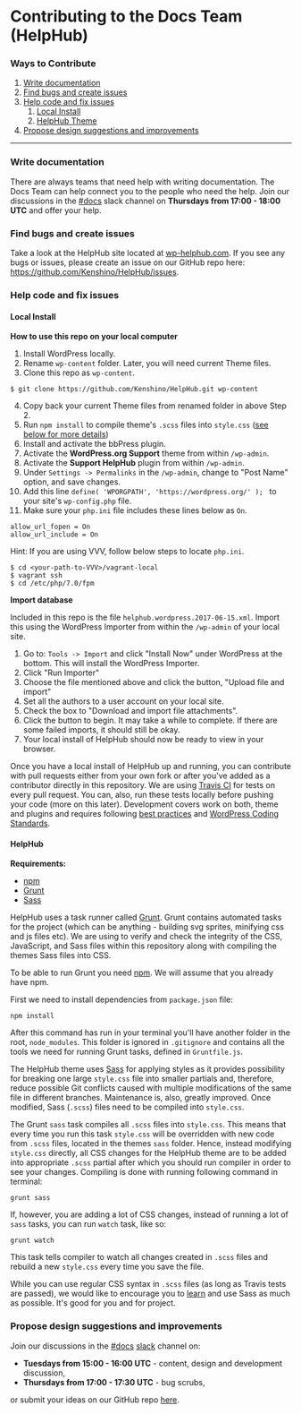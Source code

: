# Contributing to the Docs Team (HelpHub)

### Ways to Contribute

1. [Write documentation](#write-documentation)
2. [Find bugs and create issues](#find-bugs-and-create-issues)
3. [Help code and fix issues](#help-code-and-fix-issues)
    1. [Local Install](#local-install)
    2. [HelpHub Theme](#helphub-theme)
4. [Propose design suggestions and improvements](#propose-design-suggestions-and-improvements)

----------

### Write documentation
There are always teams that need help with writing documentation. The Docs Team can help connect you to the people who need the help. Join our discussions in the [#docs](https://make.wordpress.org/docs/tag/docs/) slack channel on **Thursdays from 17:00 - 18:00 UTC** and offer your help.

### Find bugs and create issues
Take a look at the HelpHub site located at [wp-helphub.com](https://wp-helphub.com/). If you see any bugs or issues, please create an issue on our GitHub repo here: https://github.com/Kenshino/HelpHub/issues.

### Help code and fix issues

#### Local Install

**How to use this repo on your local computer**

1. Install WordPress locally.
2. Rename `wp-content` folder. Later, you will need current Theme files.
3. Clone this repo as `wp-content`. <br />
```
$ git clone https://github.com/Kenshino/HelpHub.git wp-content
```
4. Copy back your current Theme files from renamed folder in above Step 2.
5. Run `npm install` to compile theme's `.scss` files into `style.css` ([see below for more details](#helphub))
6. Install and activate the bbPress plugin.
7. Activate the **WordPress.org Support** theme from within `/wp-admin`.
8. Activate the **Support HelpHub** plugin from within `/wp-admin`.
9. Under `Settings -> Permalinks` in the `/wp-admin`, change to "Post Name" option, and save changes.
10. Add this line `define( 'WPORGPATH', 'https://wordpress.org/' ); ` to your site's `wp-config.php` file.
11. Make sure your `php.ini` file includes these lines below as `On`.

```
allow_url_fopen = On
allow_url_include = On
```
Hint: If you are using VVV, follow below steps to locate `php.ini`.
```
$ cd <your-path-to-VVV>/vagrant-local
$ vagrant ssh
$ cd /etc/php/7.0/fpm
```

**Import database**

Included in this repo is the file `helphub.wordpress.2017-06-15.xml`. Import this using the WordPress Importer from within the `/wp-admin` of your local site.

1. Go to: `Tools -> Import` and click "Install Now" under WordPress at the bottom. This will install the WordPress Importer.
2. Click "Run Importer"
3. Choose the file mentioned above and click the button, "Upload file and import"
4. Set all the authors to a user account on your local site.
5. Check the box to "Download and import file attachments".
6. Click the button to begin. It may take a while to complete. If there are some failed imports, it should still be okay.
7. Your local install of HelpHub should now be ready to view in your browser.

Once you have a local install of HelpHub up and running, you can contribute with pull requests either from your own fork or after you've added as a contributor directly in this repository. We are using [Travis CI](https://travis-ci.org/) for tests on every pull request. You can, also, run these tests locally before pushing your code (more on this later). Development covers work on both, theme and plugins and requires following [best practices](https://make.wordpress.org/core/handbook/best-practices/coding-standards/php/) and [WordPress Coding Standards](https://github.com/WordPress-Coding-Standards/WordPress-Coding-Standards).

#### HelpHub

**Requirements:**

- [npm](https://www.npmjs.com/get-npm)
- [Grunt](https://gruntjs.com/)
- [Sass](http://sass-lang.com/)

HelpHub uses a task runner called [Grunt](https://gruntjs.com/). Grunt contains automated tasks for the project (which can be anything - building svg sprites, minifying css and js files etc). We are using to verify and check the integrity of the CSS, JavaScript, and Sass files within this repository along with compiling the themes Sass files into CSS.

To be able to run Grunt you need [npm](https://www.npmjs.com/get-npm). We will assume that you already have npm.


First we need to install dependencies from `package.json` file:
```
npm install
```

After this command has run in your terminal you'll have another folder in the root, `node_modules`. This folder is ignored in `.gitignore` and contains all the tools we need for running Grunt tasks, defined in `Gruntfile.js`.


The HelpHub theme uses [Sass](http://sass-lang.com/) for applying styles as it provides possibility for breaking one large `style.css` file into smaller partials and, therefore, reduce possible Git conflicts caused with multiple modifications of the same file in different branches. Maintenance is, also, greatly improved. Once modified, Sass (`.scss`) files need to be compiled into `style.css`.

The Grunt `sass` task compiles all `.scss` files into `style.css`. This means that every time you run this task `style.css` will be overridden with new code from `.scss` files, located in the themes `sass` folder. Hence, instead modifying `style.css` directly, all CSS changes for the HelpHub theme are to be added into appropriate `.scss` partial after which you should run compiler in order to see your changes. Compiling is done with running following command in terminal:

```
grunt sass
```

If, however, you are adding a lot of CSS changes, instead of running a lot of `sass` tasks, you can run `watch` task, like so:

```
grunt watch
```

This task tells compiler to watch all changes created in `.scss` files and rebuild a new `style.css` every time you save the file.

While you can use regular CSS syntax in `.scss` files (as long as Travis tests are passed), we would like to encourage you to [learn](http://sass-lang.com/guide) and use Sass as much as possible. It's good for you and for project.

### Propose design suggestions and improvements

Join our discussions in the [#docs](https://wordpress.slack.com/messages/docs/) [slack](https://make.wordpress.org/chat/) channel on:

- **Tuesdays from 15:00 - 16:00 UTC** - content, design and development discussion,
- **Thursdays from 17:00 - 17:30 UTC** - bug scrubs,

or submit your ideas on our GitHub repo [here](https://github.com/Kenshino/HelpHub/issues).

